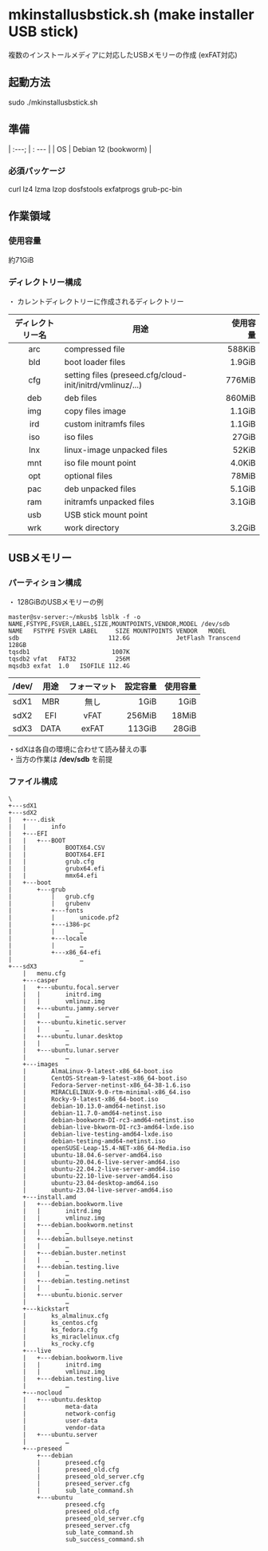 # mkinstallusbstick.sh (make installer USB stick)

複数のインストールメディアに対応したUSBメモリーの作成 (exFAT対応)

## 起動方法

sudo ./mkinstallusbstick.sh

## 準備

| :---; | : --- |
| OS | Debian 12 (bookworm) |

### 必須パッケージ

curl lz4 lzma lzop dosfstools exfatprogs grub-pc-bin

## 作業領域

### 使用容量

約71GiB

### ディレクトリー構成

・ カレントディレクトリーに作成されるディレクトリー

| ディレクトリー名 | 用途 | 使用容量 |
| :---: | --- | ---: |
| arc | compressed file | 588KiB |
| bld | boot loader files | 1.9GiB |
| cfg | setting files (preseed.cfg/cloud-init/initrd/vmlinuz/...) | 776MiB |
| deb | deb files | 860MiB |
| img | copy files image | 1.1GiB |
| ird | custom initramfs files | 1.1GiB |
| iso | iso files | 27GiB |
| lnx | linux-image unpacked files | 52KiB |
| mnt | iso file mount point | 4.0KiB |
| opt | optional files | 78MiB |
| pac | deb unpacked files | 5.1GiB |
| ram | initramfs unpacked files | 3.1GiB |
| usb | USB stick mount point |  |
| wrk | work directory | 3.2GiB |

## USBメモリー

### パーティション構成

・ 128GiBのUSBメモリーの例

``` bash: lsblk
master@sv-server:~/mkusb$ lsblk -f -o NAME,FSTYPE,FSVER,LABEL,SIZE,MOUNTPOINTS,VENDOR,MODEL /dev/sdb
NAME   FSTYPE FSVER LABEL     SIZE MOUNTPOINTS VENDOR   MODEL
sdb                         112.6G             JetFlash Transcend 128GB
tqsdb1                       1007K
tqsdb2 vfat   FAT32           256M
mqsdb3 exfat  1.0   ISOFILE 112.4G
```

| /dev/ | 用途 | フォーマット | 設定容量 | 使用容量 |
| :---: | :---: | :---: | ---: | ---: |
| sdX1 | MBR | 無し | 1GiB | 1GiB |
| sdX2 | EFI | vFAT | 256MiB | 18MiB |
| sdX3 | DATA | exFAT | 113GiB | 28GiB |

・sdXは各自の環境に合わせて読み替えの事  
・当方の作業は **/dev/sdb** を前提  

### ファイル構成

``` bash: ファイル構成
\
+---sdX1
+---sdX2
|   +---.disk
|   |       info
|   +---EFI
|   |   +---BOOT
|   |           BOOTX64.CSV
|   |           BOOTX64.EFI
|   |           grub.cfg
|   |           grubx64.efi
|   |           mmx64.efi
|   +---boot
|       +---grub
|           |   grub.cfg
|           |   grubenv
|           +---fonts
|           |       unicode.pf2
|           +---i386-pc
|           |       …
|           +---locale
|           |       …
|           +---x86_64-efi
|                   …
+---sdX3
    |   menu.cfg
    +---casper
    |   +---ubuntu.focal.server
    |   |       initrd.img
    |   |       vmlinuz.img
    |   +---ubuntu.jammy.server
    |   |       …
    |   +---ubuntu.kinetic.server
    |   |       …
    |   +---ubuntu.lunar.desktop
    |   |       …
    |   +---ubuntu.lunar.server
    |           …
    +---images
    |       AlmaLinux-9-latest-x86_64-boot.iso
    |       CentOS-Stream-9-latest-x86_64-boot.iso
    |       Fedora-Server-netinst-x86_64-38-1.6.iso
    |       MIRACLELINUX-9.0-rtm-minimal-x86_64.iso
    |       Rocky-9-latest-x86_64-boot.iso
    |       debian-10.13.0-amd64-netinst.iso
    |       debian-11.7.0-amd64-netinst.iso
    |       debian-bookworm-DI-rc3-amd64-netinst.iso
    |       debian-live-bkworm-DI-rc3-amd64-lxde.iso
    |       debian-live-testing-amd64-lxde.iso
    |       debian-testing-amd64-netinst.iso
    |       openSUSE-Leap-15.4-NET-x86_64-Media.iso
    |       ubuntu-18.04.6-server-amd64.iso
    |       ubuntu-20.04.6-live-server-amd64.iso
    |       ubuntu-22.04.2-live-server-amd64.iso
    |       ubuntu-22.10-live-server-amd64.iso
    |       ubuntu-23.04-desktop-amd64.iso
    |       ubuntu-23.04-live-server-amd64.iso
    +---install.amd
    |   +---debian.bookworm.live
    |   |       initrd.img
    |   |       vmlinuz.img
    |   +---debian.bookworm.netinst
    |   |       …
    |   +---debian.bullseye.netinst
    |   |       …
    |   +---debian.buster.netinst
    |   |       …
    |   +---debian.testing.live
    |   |       …
    |   +---debian.testing.netinst
    |   |       …
    |   +---ubuntu.bionic.server
    |           …
    +---kickstart
    |       ks_almalinux.cfg
    |       ks_centos.cfg
    |       ks_fedora.cfg
    |       ks_miraclelinux.cfg
    |       ks_rocky.cfg
    +---live
    |   +---debian.bookworm.live
    |   |       initrd.img
    |   |       vmlinuz.img
    |   +---debian.testing.live
    |           …
    +---nocloud
    |   +---ubuntu.desktop
    |           meta-data
    |           network-config
    |           user-data
    |           vendor-data
    |   +---ubuntu.server
    |           …
    +---preseed
        +---debian
        |       preseed.cfg
        |       preseed_old.cfg
        |       preseed_old_server.cfg
        |       preseed_server.cfg
        |       sub_late_command.sh
        +---ubuntu
                preseed.cfg
                preseed_old.cfg
                preseed_old_server.cfg
                preseed_server.cfg
                sub_late_command.sh
                sub_success_command.sh
```

